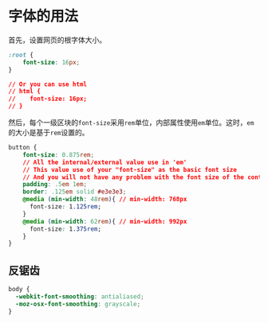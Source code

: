 # 字体的用法

首先，设置网页的根字体大小。

```css
:root {
    font-size: 16px;
}

// Or you can use html
// html {
//    font-size: 16px;
// }
```

然后，每个一级区块的`font-size`采用`rem`单位，内部属性使用`em`单位。这时，`em`的大小是基于`rem`设置的。

```css
button {
    font-size: 0.875rem;
    // All the internal/external value use in 'em'
    // This value use of your "font-size" as the basic font size
    // And you will not have any problem with the font size of the container ( Example bottom )
    padding: .5em 1em;
    border: .125em solid #e3e3e3;
    @media (min-width: 48rem){ // min-width: 768px
      font-size: 1.125rem;
    }
    @media (min-width: 62rem){ // min-width: 992px
      font-size: 1.375rem;
    }
}
```

## 反锯齿

```css
body {
  -webkit-font-smoothing: antialiased;
  -moz-osx-font-smoothing: grayscale;
}
```
